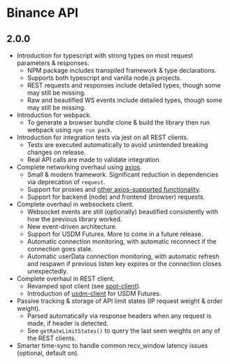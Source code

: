 # Binance API
## 2.0.0

- Introduction for typescript with strong types on most request parameters & responses.
  - NPM package includes transpiled framework & type declarations.
  - Supports both typescript and vanilla node.js projects.
  - REST requests and responses include detailed types, though some may still be missing.
  - Raw and beautified WS events include detailed types, though some may still be missing.
- Introduction for webpack.
  - To generate a browser bundle clone & build the library then run webpack using `npm run pack`.
- Introduction for integration tests via jest on all REST clients.
  - Tests are executed automatically to avoid unintended breaking changes on release.
  - Real API calls are made to validate integration.
- Complete networking overhaul using [axios](https://github.com/axios/axios).
  - Small & modern framework. Significant reduction in dependencies via deprecation of `request`.
  - Support for proxies and [other axios-supported functionality](https://github.com/axios/axios#request-config).
  - Support for backend (node) and frontend (browser) requests.
- Complete overhaul in websockets client.
  - Websocket events are still (optionally) beautified consistently with how the previous library worked.
  - New event-driven architecture.
  - Support for USDM Futures. More to come in a future release.
  - Automatic connection monitoring, with automatic reconnect if the connection goes stale.
  - Automatic userData connection monitoring, with automatic refresh and respawn if previous listen key expires or the connection closes unexpectedly.
- Complete overhaul in REST client.
  - Revamped spot client (see [spot-client](./src/spot-client.ts)).
  - Introduction of [usdm-client](./src/usdm-client.ts) for USDM Futures.
- Passive tracking & storage of API limit states (IP request weight & order weight).
  - Parsed automatically via response headers when any request is made, if header is detected.
  - See `getRateLimitStates()` to query the last seen weights on any of the REST clients.
- Smarter time-sync to handle common recv_window latency issues (optional, default on).


<!-- ## 2.0.1 -->
  <!-- - Introduction of [coinm-client](./src/coinm-client.ts) for COINM Futures. -->
  <!-- - Introduction of [vanilla-client](./src/vanilla-client.ts) for Vanilla Options. -->
